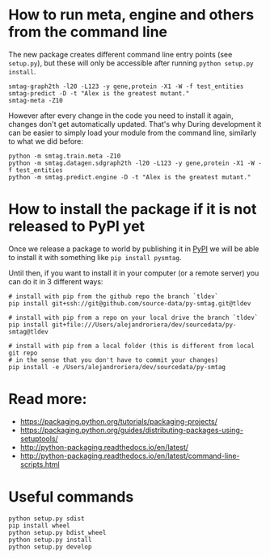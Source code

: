 # How to run meta, engine and others from the command line
The new package creates different command line entry points (see `setup.py`),
but these will only be accessible after running `python setup.py install`.

    smtag-graph2th -l20 -L123 -y gene,protein -X1 -W -f test_entities
    smtag-predict -D -t "Alex is the greatest mutant."
    smtag-meta -Z10

However after every change in the code you need to install it again, changes
don't get automatically updated. That's why During development it can be easier
to simply load your module from the command line, similarly to what we did
before:

    python -m smtag.train.meta -Z10
    python -m smtag.datagen.sdgraph2th -l20 -L123 -y gene,protein -X1 -W -f test_entities
    python -m smtag.predict.engine -D -t "Alex is the greatest mutant."


# How to install the package if it is not released to PyPI yet

Once we release a package to world by publishing it in [PyPI](https://pypi.org/)
we will be able to install it with something like `pip install pysmtag`.

Until then, if you want to install it in your computer (or a remote server) you
can do it in 3 different ways:

```
# install with pip from the github repo the branch `tldev`
pip install git+ssh://git@github.com/source-data/py-smtag.git@tldev

# install with pip from a repo on your local drive the branch `tldev`
pip install git+file:///Users/alejandroriera/dev/sourcedata/py-smtag@tldev

# install with pip from a local folder (this is different from local git repo
# in the sense that you don't have to commit your changes)
pip install -e /Users/alejandroriera/dev/sourcedata/py-smtag
```

# Read more:

* https://packaging.python.org/tutorials/packaging-projects/
* https://packaging.python.org/guides/distributing-packages-using-setuptools/
* http://python-packaging.readthedocs.io/en/latest/
* http://python-packaging.readthedocs.io/en/latest/command-line-scripts.html

# Useful commands

    python setup.py sdist
    pip install wheel
    python setup.py bdist_wheel
    python setup.py install
    python setup.py develop


